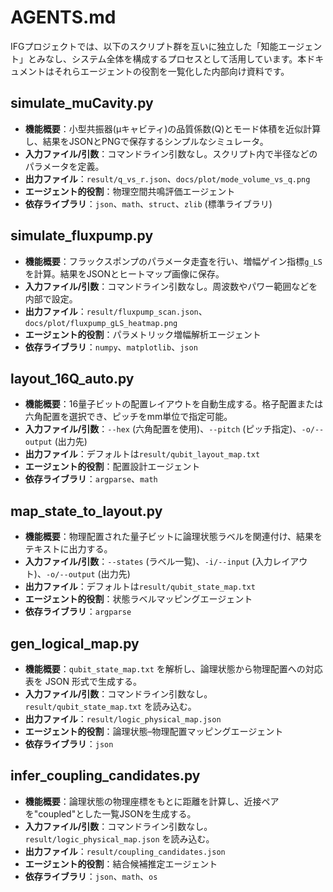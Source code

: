 # AGENTS.md

IFGプロジェクトでは、以下のスクリプト群を互いに独立した「知能エージェント」とみなし、システム全体を構成するプロセスとして活用しています。本ドキュメントはそれらエージェントの役割を一覧化した内部向け資料です。

## simulate_muCavity.py

- **機能概要**：小型共振器(μキャビティ)の品質係数(Q)とモード体積を近似計算し、結果をJSONとPNGで保存するシンプルなシミュレータ。
- **入力ファイル/引数**：コマンドライン引数なし。スクリプト内で半径などのパラメータを定義。
- **出力ファイル**：`result/q_vs_r.json`、`docs/plot/mode_volume_vs_q.png`
- **エージェント的役割**：物理空間共鳴評価エージェント
- **依存ライブラリ**：`json`、`math`、`struct`、`zlib` (標準ライブラリ)

## simulate_fluxpump.py

- **機能概要**：フラックスポンプのパラメータ走査を行い、増幅ゲイン指標`g_LS`を計算。結果をJSONとヒートマップ画像に保存。
- **入力ファイル/引数**：コマンドライン引数なし。周波数やパワー範囲などを内部で設定。
- **出力ファイル**：`result/fluxpump_scan.json`、`docs/plot/fluxpump_gLS_heatmap.png`
- **エージェント的役割**：パラメトリック増幅解析エージェント
- **依存ライブラリ**：`numpy`、`matplotlib`、`json`

## layout_16Q_auto.py

- **機能概要**：16量子ビットの配置レイアウトを自動生成する。格子配置または六角配置を選択でき、ピッチをmm単位で指定可能。
- **入力ファイル/引数**：`--hex` (六角配置を使用)、`--pitch` (ピッチ指定)、`-o/--output` (出力先)
- **出力ファイル**：デフォルトは`result/qubit_layout_map.txt`
- **エージェント的役割**：配置設計エージェント
- **依存ライブラリ**：`argparse`、`math`

## map_state_to_layout.py

- **機能概要**：物理配置された量子ビットに論理状態ラベルを関連付け、結果をテキストに出力する。
- **入力ファイル/引数**：`--states` (ラベル一覧)、`-i/--input` (入力レイアウト)、`-o/--output` (出力先)
- **出力ファイル**：デフォルトは`result/qubit_state_map.txt`
- **エージェント的役割**：状態ラベルマッピングエージェント
- **依存ライブラリ**：`argparse`


## gen_logical_map.py

- **機能概要**：`qubit_state_map.txt` を解析し、論理状態から物理配置への対応表を JSON 形式で生成する。
- **入力ファイル/引数**：コマンドライン引数なし。`result/qubit_state_map.txt` を読み込む。
- **出力ファイル**：`result/logic_physical_map.json`
- **エージェント的役割**：論理状態–物理配置マッピングエージェント
- **依存ライブラリ**：`json`

## infer_coupling_candidates.py

- **機能概要**：論理状態の物理座標をもとに距離を計算し、近接ペアを"coupled"とした一覧JSONを生成する。
- **入力ファイル/引数**：コマンドライン引数なし。`result/logic_physical_map.json` を読み込む。
- **出力ファイル**：`result/coupling_candidates.json`
- **エージェント的役割**：結合候補推定エージェント
- **依存ライブラリ**：`json`、`math`、`os`
